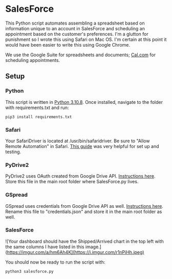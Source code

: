 # SalesForce

This Python script automates assembling a spreadsheet based on information unique to an account in SalesForce and scheduling an appointment based on the customer's preferences. 
I'm a glutton for punishment so I wrote this using Safari on Mac OS. I'm certain at this point it would have been easier to write this using Google Chrome.

We use the Google Suite for spreadsheets and documents; [Cal.com](https://cal.com) for scheduling appointments.

## Setup
### Python
This script is written in [Python 3.10.8](https://www.python.org/downloads/release/python-3108/). Once installed, navigate to the folder with requirements.txt and run:
```
pip3 install requirements.txt
```

### Safari 
Your SafariDriver is located at /usr/bin/safaridriver. Be sure to "Allow Remote Automation" in Safari. [This guide](https://developer.apple.com/documentation/webkit/testing_with_webdriver_in_safari#2957277) was very helpful for set up and testing.

### PyDrive2
PyDrive2 uses OAuth created from Google Drive API. [Instructions here](https://docs.iterative.ai/PyDrive2/quickstart/). Store this
file in the main root folder where SalesForce.py lives.

### GSpread
GSpread uses credentials from Google Drive API as well. [Instructions here](https://docs.gspread.org/en/v5.12.1/oauth2.html). Rename this file to "credentials.json" 
and store it in the main root folder as well.

### SalesForce
![Your dashboard should have the Shipped/Arrived chart in the top left with the same columns I have listed in this image.](https://imgur.com/a/hm6Ah4K](https://i.imgur.com/r1nPiHh.jpeg)
<blockquote class="imgur-embed-pub" lang="en" data-id="a/hm6Ah4K" data-context="false" ><a href="//imgur.com/a/hm6Ah4K"></a></blockquote><script async src="//s.imgur.com/min/embed.js" charset="utf-8"></script>


You should now be ready to run the script with:
```
python3 salesforce.py
```
